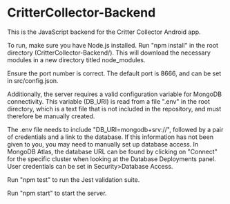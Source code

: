 # CritterCollector-Backend
This is the JavaScript backend for the Critter Collector Android app.

To run, make sure you have Node.js installed. Run "npm install" in the root directory (CritterCollector-Backend/). This will download the necessary modules in a new directory titled node_modules.

Ensure the port number is correct. The default port is 8666, and can be set in src/config.json.

Additionally, the server requires a valid configuration variable for MongoDB connectivity. This variable (DB_URI) is read from a file ".env" in the root directory, which is a text file that is not included in the repository, and must therefore be manually created.

The .env file needs to include "DB_URI=mongodb+srv://", followed by a pair of credentials and a link to the database. If this information has not been given to you, you may need to manually set up database access. In MongoDB Atlas, the database URL can be found by clicking on "Connect" for the specific cluster when looking at the Database Deployments panel. User credentials can be set in Security>Database Access. 

Run "npm test" to run the Jest validation suite.

Run "npm start" to start the server.
